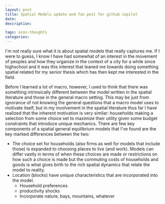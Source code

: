 ```yaml
---
layout: post
title: Spatial Models update and fan post for github copilot
date: 
description: 

tags: econ-thoughts
categories:
---
```


I'm not really sure what it is about spatial models that really captures me. If I were to guess, I know I have had somewhat of an interest in the movement of peoples and how they organize in the context of a city for a while since highschool and it was this interest that leaned me towards doing something spatial related for my senior thesis which has then kept me interested in the field.

Before I learned a lot of macro, however, I used to think that there was something intrinsically different between the model written in the spatial literature and those in the general macro setting. This may be just from ignorance of not knowing the general questions that a macro model uses to motivate itself, but in my involvement in the spatial literature thus far I have realized that the inherent motivation is very similar: households making a selection from some choice set to maximize their utility given some budget constraints that introduce unique mechanics. There are few key components of a spatial general equilibrium models that I've found are the key marked differences between the two:

- The choice set for households (also firms as well for models that include those) is expanded to choosing places to live (and work). Models can differ vastly in terms of when these choices are made or restrictions on how such a choice is made but the commuting costs of households and goods is what gives birth to the rich spatial dynamics that relate the model to reality.
- Location (blocks) have unique characteristics that are incorporated into the model.
  - Household preferences
  - productivity shocks
  - Incorporate nature, bays, mountains, whatever

